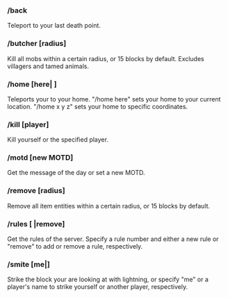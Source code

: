 ### /back  
Teleport to your last death point.  
### /butcher [radius]  
Kill all mobs within a certain radius, or 15 blocks by default. Excludes villagers and tamed animals.  
### /home [here|<x> <y> <z>]  
Teleports your to your home. "/home here" sets your home to your current location. "/home x y z" sets your home to specific coordinates.  
### /kill [player]  
Kill yourself or the specified player.  
### /motd [new MOTD]  
Get the message of the day or set a new MOTD.  
### /remove [radius]  
Remove all item entities within a certain radius, or 15 blocks by default.  
### /rules [<number> <new rule>|remove]  
Get the rules of the server. Specify a rule number and either a new rule or "remove" to add or remove a rule, respectively.  
### /smite [me|<player>]
Strike the block your are looking at with lightning, or specify "me" or a player's name to strike yourself or another player, respectively.